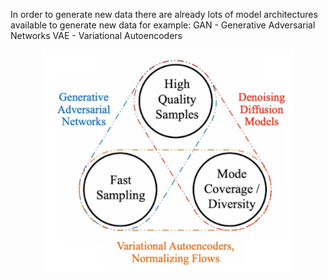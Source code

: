 <!--ts-->


<!-- Created by https://github.com/ekalinin/github-markdown-toc -->
<!-- Added by: gil_diy, at: Sat 25 Mar 2023 03:38:52 PM IDT -->

<!--te-->


In order to generate new data there are already lots of model
architectures available to generate new data for example:
GAN -  Generative Adversarial Networks
VAE - Variational Autoencoders

<p align="center">
  <img width="400" src="images/generative_deep_learning/image1.jpg" title="Look into the image">
</p> 